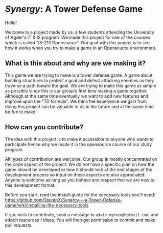 # _Synergy_: A Tower Defense Game

Hello!

Welcome to a project made by us; a few students attending the University of
Agder's IT & IS program. We made this project for one of the courses which is
called "IS-213 Opensource". Our goal with this project is to see how it works
when you try to make a game in an Opensource environment.

## What is this about and why are we making it?

This game we are trying to make is a tower defense game. A game about building
structures to protect a goal and defeat attacking enemies as they traverse a
path toward the goal. We are trying to make this game as simple as possible
since this is our group's first time making a game together. Although at the
same time eventually we want to add new features and improve upon the "TD
formula". We think the experience we gain from doing this project can be
valuable to us in the future and at the same time be fun to make.

## How can you contribute?

The idea with this project is to make it accessible to anyone who wants to
participate hence why we made it in the opensource course of our study program.

All types of contribution are welcome. Our group is mostly concentrated on the
code aspect of the project. We do not have a specific plan on how the game
should be developed or how it should look at the end stages of the development
process so input on these aspects are also appreciated. 
Anyone is welcome as long as you behave and respect that we are new to this development format.

Before you start, read the install-guide for the necessary tools you'll need: 
<https://github.com/StavenX/Synergy---a-Tower-Defense-game/wiki/Installing-the-necessary-tools>

If you wish to contribute, send a message to `edvin_myhren@hotmail.com`, and
attach resources / ideas. You will then get permission to commit and make pull
requests.
